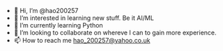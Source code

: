 - 👋 Hi, I’m @hao200257
- 👀 I’m interested in learning new stuff. Be it AI/ML
- 🌱 I’m currently learning Python
- 💞️ I’m looking to collaborate on whereve I can to gain more experience.
- 📫 How to reach me hao_200257@yahoo.co.uk

<!---
hao200257/hao200257 is a ✨ special ✨ repository because its `README.md` (this file) appears on your GitHub profile.
You can click the Preview link to take a look at your changes.
--->

